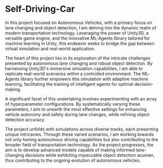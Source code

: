 # Self-Driving-Car

In this project focused on Autonomous Vehicles, with a primary focus on lane changing and object detection, I am delving into the dynamic realm of modern transportation technology. Leveraging the power of Unity3D, a versatile game engine, and the innovative ML-Agents library tailored for machine learning in Unity, this endeavor seeks to bridge the gap between virtual simulation and real-world application.

The heart of this project lies in its exploration of the intricate challenges presented by autonomous lane changing and robust object detection. By harnessing Unity3D's immersive simulation capabilities, I am able to replicate real-world scenarios within a controlled environment. The ML-Agents library further empowers this simulation with adaptive machine learning, facilitating the training of intelligent agents for optimal decision-making.

A significant facet of this undertaking involves experimenting with an array of hyperparameter configurations. By systematically varying these parameters, I aim to unearth the most effective settings for enhancing vehicle autonomy and safety during lane changes, while refining object detection accuracy.

The project unfolds with simulations across diverse tracks, each presenting unique intricacies. Through these varied scenarios, I am working towards not only honing autonomous driving capabilities but also contributing to the broader field of transportation technology. As the project progresses, the aim is to develop advanced models capable of making informed lane-changing decisions while exhibiting impeccable object detection acumen, thus contributing to the ongoing evolution of autonomous vehicles.
